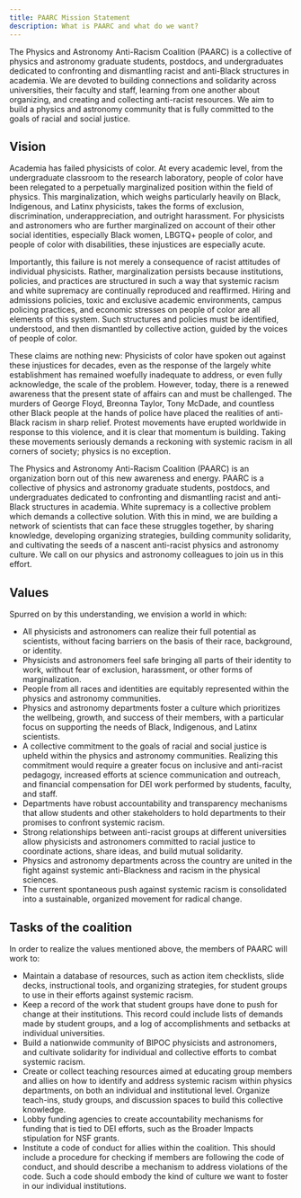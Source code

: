 ```yaml
---
title: PAARC Mission Statement
description: What is PAARC and what do we want?
---
```

The Physics and Astronomy Anti-Racism Coalition (PAARC) is a collective of physics and astronomy graduate students, postdocs, and undergraduates dedicated to confronting and dismantling racist and anti-Black structures in academia. We are devoted to building connections and solidarity across universities, their faculty and staff, learning from one another about organizing, and creating and collecting anti-racist resources. We aim to build a physics and astronomy community that is fully committed to the goals of racial and social justice.

Vision
---------

Academia has failed physicists of color. At every academic level, from the undergraduate classroom to the research laboratory, people of color have been relegated to a perpetually marginalized position within the field of physics. This marginalization, which weighs particularly heavily on Black, Indigenous, and Latinx physicists, takes the forms of exclusion, discrimination, underappreciation, and outright harassment. For physicists and astronomers who are further marginalized on account of their other social identities, especially Black women, LBGTQ+ people of color, and people of color with disabilities, these injustices are especially acute.

Importantly, this failure is not merely a consequence of racist attitudes of individual physicists. Rather, marginalization persists because institutions, policies, and practices are structured in such a way that systemic racism and white supremacy are continually reproduced and reaffirmed. Hiring and admissions policies, toxic and exclusive academic environments, campus policing practices, and economic stresses on people of color are all elements of this system. Such structures and policies must be identified, understood, and then dismantled by collective action, guided by the voices of people of color.

These claims are nothing new: Physicists of color have spoken out against these injustices for decades, even as the response of the largely white establishment has remained woefully inadequate to address, or even fully acknowledge, the scale of the problem. However, today, there is a renewed awareness that the present state of affairs can and must be challenged. The murders of George Floyd, Breonna Taylor, Tony McDade, and countless other Black people at the hands of police have placed the realities of anti-Black racism in sharp relief. Protest movements have erupted worldwide in response to this violence, and it is clear that momentum is building. Taking these movements seriously demands a reckoning with systemic racism in all corners of society; physics is no exception.

The Physics and Astronomy Anti-Racism Coalition (PAARC) is an organization born out of this new awareness and energy. PAARC is a collective of physics and astronomy graduate students, postdocs, and undergraduates dedicated to confronting and dismantling racist and anti-Black structures in academia. White supremacy is a collective problem which demands a collective solution. With this in mind, we are building a network of scientists that can face these struggles together, by sharing knowledge, developing organizing strategies, building community solidarity, and cultivating the seeds of a nascent anti-racist physics and astronomy culture. We call on our physics and astronomy colleagues to join us in this effort. 


Values
---------

Spurred on by this understanding, we envision a world in which:

- All physicists and astronomers can realize their full potential as scientists, without facing barriers on the basis of their race, background, or identity.
- Physicists and astronomers feel safe bringing all parts of their identity to work, without fear of exclusion, harassment, or other forms of marginalization.
- People from all races and identities are equitably represented within the physics and astronomy communities.
- Physics and astronomy departments foster a culture which prioritizes the wellbeing, growth, and success of their members, with a particular focus on supporting the needs of Black, Indigenous, and Latinx scientists.
- A collective commitment to the goals of racial and social justice is upheld within the physics and astronomy communities. Realizing this commitment would require a greater focus on inclusive and anti-racist pedagogy, increased efforts at science communication and outreach, and financial compensation for DEI work performed by students, faculty, and staff.
- Departments have robust accountability and transparency mechanisms that allow students and other stakeholders to hold departments to their promises to confront systemic racism.
- Strong relationships between anti-racist groups at different universities allow physicists and astronomers committed to racial justice to coordinate actions, share ideas, and build mutual solidarity.
- Physics and astronomy departments across the country are united in the fight against systemic anti-Blackness and racism in the physical sciences.
- The current spontaneous push against systemic racism is consolidated into a sustainable, organized movement for radical change.


Tasks of the coalition
------------------

In order to realize the values mentioned above, the members of PAARC will work to:

- Maintain a database of resources, such as action item checklists, slide decks, instructional tools, and organizing strategies, for student groups to use in their efforts against systemic racism.
- Keep a record of the work that student groups have done to push for change at their institutions. This record could include lists of demands made by student groups, and a log of accomplishments and setbacks at individual universities.
- Build a nationwide community of BIPOC physicists and astronomers, and cultivate solidarity for individual and collective efforts to combat systemic racism.
- Create or collect teaching resources aimed at educating group members and allies on how to identify and address systemic racism within physics departments, on both an individual and institutional level. Organize teach-ins, study groups, and discussion spaces to build this collective knowledge.
- Lobby funding agencies to create accountability mechanisms for funding that is tied to DEI efforts, such as the Broader Impacts stipulation for NSF grants.
- Institute a code of conduct for allies within the coalition. This should include a procedure for checking if members are following the code of conduct, and should describe a mechanism to address violations of the code. Such a code should embody the kind of culture we want to foster in our individual institutions.

